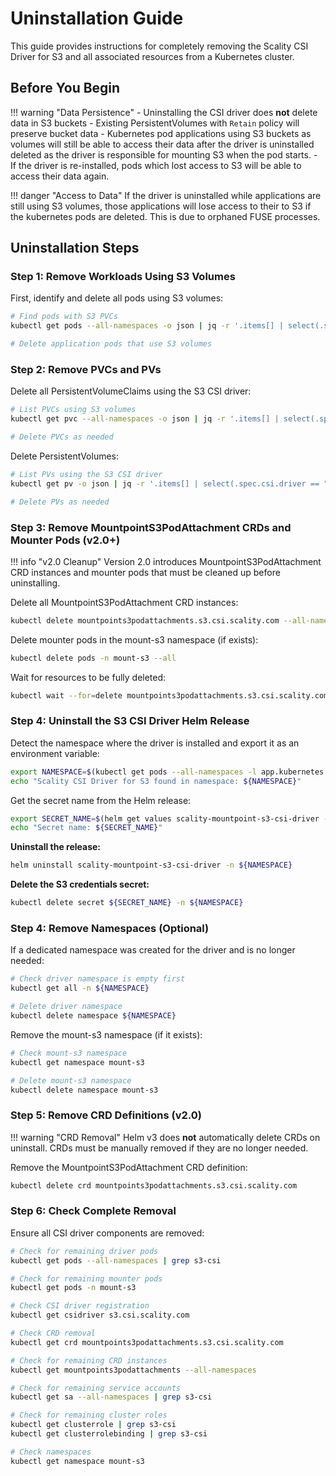 # Uninstallation Guide

This guide provides instructions for completely removing the Scality CSI Driver for S3 and all associated resources from a Kubernetes cluster.

## Before You Begin

<!-- markdownlint-disable MD046 -->
!!! warning "Data Persistence"
    - Uninstalling the CSI driver does **not** delete data in S3 buckets
    - Existing PersistentVolumes with `Retain` policy will preserve bucket data
    - Kubernetes pod applications using S3 buckets as volumes will still be able to access their data after the driver is uninstalled deleted as the driver is responsible for mounting S3 when the pod starts.
    - If the driver is re-installed, pods which lost access to S3 will be able to access their data again.
<!-- markdownlint-enable MD046 -->

!!! danger "Access to Data"
    If the driver is uninstalled while applications are still using S3 volumes, those applications will lose access to their to S3 if the kubernetes pods are deleted. This is due to orphaned FUSE processes.

## Uninstallation Steps

### Step 1: Remove Workloads Using S3 Volumes

First, identify and delete all pods using S3 volumes:

```bash
# Find pods with S3 PVCs
kubectl get pods --all-namespaces -o json | jq -r '.items[] | select(.spec.volumes[]?.persistentVolumeClaim) | "\(.metadata.namespace)/\(.metadata.name)"'

# Delete application pods that use S3 volumes
```

### Step 2: Remove PVCs and PVs

Delete all PersistentVolumeClaims using the S3 CSI driver:

```bash
# List PVCs using S3 volumes
kubectl get pvc --all-namespaces -o json | jq -r '.items[] | select(.spec.volumeName | startswith("s3-")) | "\(.metadata.namespace)/\(.metadata.name)"'

# Delete PVCs as needed
```

Delete PersistentVolumes:

```bash
# List PVs using the S3 CSI driver
kubectl get pv -o json | jq -r '.items[] | select(.spec.csi.driver == "s3.csi.scality.com") | .metadata.name'

# Delete PVs as needed
```

### Step 3: Remove MountpointS3PodAttachment CRDs and Mounter Pods (v2.0+)

!!! info "v2.0 Cleanup"
    Version 2.0 introduces MountpointS3PodAttachment CRD instances and mounter pods that must be cleaned up before uninstalling.

Delete all MountpointS3PodAttachment CRD instances:

```bash
kubectl delete mountpoints3podattachments.s3.csi.scality.com --all-namespaces --all
```

Delete mounter pods in the mount-s3 namespace (if exists):

```bash
kubectl delete pods -n mount-s3 --all
```

Wait for resources to be fully deleted:

```bash
kubectl wait --for=delete mountpoints3podattachments.s3.csi.scality.com --all --all-namespaces --timeout=60s
```

### Step 4: Uninstall the S3 CSI Driver Helm Release

Detect the namespace where the driver is installed and export it as an environment variable:

```bash
export NAMESPACE=$(kubectl get pods --all-namespaces -l app.kubernetes.io/name=scality-mountpoint-s3-csi-driver -o jsonpath='{.items[0].metadata.namespace}')
echo "Scality CSI Driver for S3 found in namespace: ${NAMESPACE}"
```

Get the secret name from the Helm release:

```bash
export SECRET_NAME=$(helm get values scality-mountpoint-s3-csi-driver -n ${NAMESPACE} -o json | jq -r '.s3CredentialSecret.name // "s3-secret"')
echo "Secret name: ${SECRET_NAME}"
```

**Uninstall the release:**

```bash
helm uninstall scality-mountpoint-s3-csi-driver -n ${NAMESPACE}
```

**Delete the S3 credentials secret:**

```bash
kubectl delete secret ${SECRET_NAME} -n ${NAMESPACE}
```

### Step 4: Remove Namespaces (Optional)

If a dedicated namespace was created for the driver and is no longer needed:

```bash
# Check driver namespace is empty first
kubectl get all -n ${NAMESPACE}

# Delete driver namespace
kubectl delete namespace ${NAMESPACE}
```

Remove the mount-s3 namespace (if it exists):

```bash
# Check mount-s3 namespace
kubectl get namespace mount-s3

# Delete mount-s3 namespace
kubectl delete namespace mount-s3
```

### Step 5: Remove CRD Definitions (v2.0)

!!! warning "CRD Removal"
    Helm v3 does **not** automatically delete CRDs on uninstall. CRDs must be manually removed if they are no longer needed.

Remove the MountpointS3PodAttachment CRD definition:

```bash
kubectl delete crd mountpoints3podattachments.s3.csi.scality.com
```

### Step 6: Check Complete Removal

Ensure all CSI driver components are removed:

```bash
# Check for remaining driver pods
kubectl get pods --all-namespaces | grep s3-csi

# Check for remaining mounter pods
kubectl get pods -n mount-s3

# Check CSI driver registration
kubectl get csidriver s3.csi.scality.com

# Check CRD removal
kubectl get crd mountpoints3podattachments.s3.csi.scality.com

# Check for remaining CRD instances
kubectl get mountpoints3podattachments --all-namespaces

# Check for remaining service accounts
kubectl get sa --all-namespaces | grep s3-csi

# Check for remaining cluster roles
kubectl get clusterrole | grep s3-csi
kubectl get clusterrolebinding | grep s3-csi

# Check namespaces
kubectl get namespace mount-s3
```
